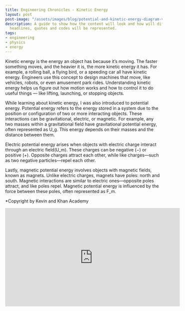 ```yaml
---
title: Engineering Chronicles - Kinetic Energy
layout: post
post-image: "/assets/images/blog/potential-and-kinetic-energy-diagram-vector.jpg"
description: A guide to show how the content will look and how will different
  headlines, quotes and codes will be represented.
tags:
- engineering
- physics
- energy
---
```


Kinetic energy is the energy an object has because it’s moving. The faster something moves, and the heavier it is, the more kinetic energy it has. For example, a rolling ball, a flying bird, or a speeding car all have kinetic energy. Engineers use this concept to design machines that move, like vehicles, robots, or even amusement park rides. Understanding kinetic energy helps us figure out how motion works and how to control it to do useful things — like lifting, launching, or stopping objects.

While learning about kinetic energy, I was also introduced to potential energy. Potential energy refers to the energy stored in a system due to the position or configuration of two or more interacting objects. These interactions can be gravitational, electric, or magnetic. For example, any two masses within a gravitational field have gravitational potential energy, often represented as U_g. This energy depends on their masses and the distance between them.

Electric potential energy arises when objects with electric charge interact through an electric field(U_m). These charges can be negative (−) or positive (+). Opposite charges attract each other, while like charges—such as two negative particles—repel each other. 

Lastly, magnetic potential energy involves objects with magnetic fields, known as magnets. Unlike electric charges, magnets have poles: north and south. Magnetic interactions are similar to electric ones—opposite poles attract, and like poles repel. Magnetic potential energy is influenced by the force between these poles, often represented as F_m.



*Copyright by Kevin and Khan Academy

<iframe width="560" height="315" src="https://www.youtube.com/embed/watch?v=eVW8X_TsBzE" frameborder="0" allow="accelerometer; autoplay; encrypted-media; gyroscope; picture-in-picture" allowfullscreen></iframe>


